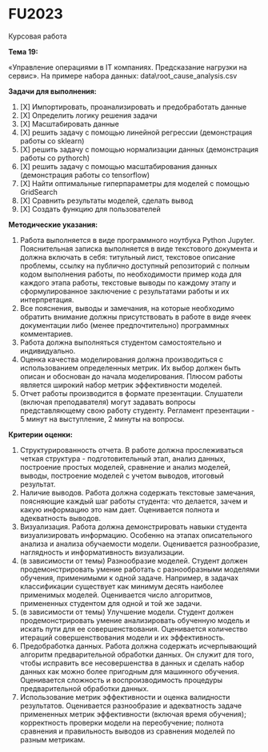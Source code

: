# FU2023

Курсовая работа

**Тема 19:**

«Управление операциями в IT компаниях. Предсказание нагрузки на
сервис». На примере набора данных: data\root_cause_analysis.csv

**Задачи для выполнения:**

1. [X] Импортировать, проанализировать и предобработать данные
2. [X] Определить логику решения задачи
3. [X] Масштабировать данные
4. [X] решить задачу с помощью линейной регрессии (демонстрация работы со sklearn)
5. [X] решить задачу с помощью нормализации данных (демонстрация работы со pythorch)
6. [X] решить задачу с помощью масштабирования данных (демонстрация работы со tensorflow)
7. [X] Найти оптимальные гиперпараметры для моделей с помощью GridSearch
8. [X] Сравнить результаты моделей, сделать вывод
9. [X] Создать функцию для пользователей

**Методические указания:**

1. Работа
   выполняется в виде программного ноутбука Python Jupyter. Пояснительная записка
   выполняется в виде текстового документа и должна включать в себя: титульный
   лист, текстовое описание проблемы, ссылку на публично доступный репозиторий с
   полным кодом выполнения работы, по необходимости пример кода для каждого этапа
   работы, текстовые выводы по каждому этапу и сформулированное заключение с
   результатами работы и их интерпретация.
2. Все
   пояснения, выводы и замечания, на которые необходимо обратить внимание должны
   присутствовать в работе в виде ячеек документации либо (менее предпочтительно)
   программных комментариев.
3. Работа
   должна выполняться студентом самостоятельно и индивидуально.
4. Оценка
   качества моделирования должна производиться с использованием определенных
   метрик. Их выбор должен быть описан и обоснован до начала моделирования. Плюсом
   работы является широкий набор метрик эффективности моделей.
5. Отчет
   работы производится в формате презентации. Слушатели (включая преподавателя)
   могут задавать вопросы представляющему свою работу студенту. Регламент
   презентации - 5 минут на выступление, 2 минуты на вопросы.

**Критерии оценки:**

1. Структурированность
   отчета. В работе должна прослеживаться четкая структура - подготовительный
   этап, анализ данных, построение простых моделей, сравнение и анализ моделей,
   выводы, построение моделей с учетом выводов, итоговый результат.
2. Наличие
   выводов. Работа должна содержать текстовые замечания, поясняющие каждый шаг
   работы студента: что делается, зачем и какую информацию это нам дает.
   Оценивается полнота и адекватность выводов.
3. Визуализация.
   Работа должна демонстрировать навыки студента визуализировать информацию.
   Особенно на этапах описательного анализа и анализа обучаемости модели.
   Оценивается разнообразие, наглядность и информативность визуализации.
4. (в
   зависимости от темы) Разнообразие моделей. Студент должен продемонстрировать
   умение работать с разнообразными моделями обучения, применимыми к одной задаче.
   Например, в задачах классификации существует как минимум десять наиболее
   применимых моделей. Оценивается число алгоритмов, примененных студентом для
   одной и той же задачи.
5. (в
   зависимости от темы) Улучшение модели. Студент должен продемонстрировать умение
   анализировать обученную модель и искать пути для ее совершенствования.
   Оценивается количество итераций совершенствования модели и их эффективность.
6. Предобработка
   данных. Работа должна содержать исчерпывающий алгоритм предварительной
   обработки данных. Он служит для того, чтобы исправить все несовершенства в
   данных и сделать набор данных как можно более пригодным для машинного обучения.
   Оценивается сложность и воспроизводимость процедуры предварительной обработки
   данных.
7. Использование
   метрик эффективности и оценка валидности результатов. Оценивается разнообразие
   и адекватность задаче примененных метрик эффективности (включая время обучения);
   корректность проверки модели на переобучение; полнота сравнения и правильность
   выводов из сравнения моделей по разным метрикам.
